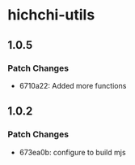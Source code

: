 # hichchi-utils

## 1.0.5

### Patch Changes

- 6710a22: Added more functions

## 1.0.2

### Patch Changes

- 673ea0b: configure to build mjs
